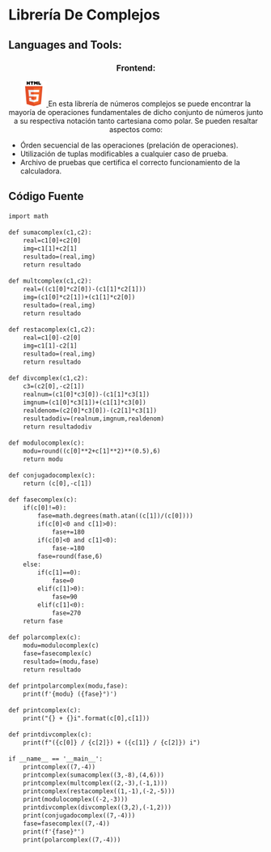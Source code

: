# Librería De Complejos

<h2 align="left">Languages and Tools:</h2>
<h3 align="center">Frontend:</h3>
<p align="center"> 
<a href="https://www.w3.org/html/" target="_blank" rel="noreferrer"> <img src="https://raw.githubusercontent.com/devicons/devicon/master/icons/html5/html5-original-wordmark.svg" alt="html5" width="50" height="50"/> </a>
    En esta librería de números complejos se puede encontrar la mayoría de operaciones fundamentales de dicho
    conjunto de números junto a su respectiva notación tanto cartesiana como polar.
    Se pueden resaltar aspectos como: 

- Órden secuencial de las operaciones (prelación de operaciones).
- Utilización de tuplas modificables a cualquier caso de prueba.
- Archivo de pruebas que certifica el correcto funcionamiento de la calculadora.

## Código Fuente

    import math

    def sumacomplex(c1,c2):
        real=c1[0]+c2[0]
        img=c1[1]+c2[1]
        resultado=(real,img)
        return resultado

    def multcomplex(c1,c2):
        real=((c1[0]*c2[0])-(c1[1]*c2[1]))
        img=(c1[0]*c2[1])+(c1[1]*c2[0])
        resultado=(real,img)
        return resultado

    def restacomplex(c1,c2):
        real=c1[0]-c2[0]
        img=c1[1]-c2[1]
        resultado=(real,img)
        return resultado

    def divcomplex(c1,c2):
        c3=(c2[0],-c2[1])
        realnum=(c1[0]*c3[0])-(c1[1]*c3[1])
        imgnum=(c1[0]*c3[1])+(c1[1]*c3[0])
        realdenom=(c2[0]*c3[0])-(c2[1]*c3[1])
        resultadodiv=(realnum,imgnum,realdenom)
        return resultadodiv

    def modulocomplex(c):
        modu=round((c[0]**2+c[1]**2)**(0.5),6)
        return modu

    def conjugadocomplex(c):
        return (c[0],-c[1])

    def fasecomplex(c):
        if(c[0]!=0):
            fase=math.degrees(math.atan((c[1])/(c[0])))
            if(c[0]<0 and c[1]>0):
                fase+=180
            if(c[0]<0 and c[1]<0):
                fase-=180
            fase=round(fase,6)
        else:
            if(c[1]==0):
                fase=0
            elif(c[1]>0):
                fase=90
            elif(c[1]<0):
                fase=270
        return fase

    def polarcomplex(c):
        modu=modulocomplex(c)
        fase=fasecomplex(c)
        resultado=(modu,fase)
        return resultado

    def printpolarcomplex(modu,fase):
        print(f'{modu} ({fase}°)')

    def printcomplex(c):
        print("{} + {}i".format(c[0],c[1]))

    def printdivcomplex(c):
        print(f"({c[0]} / {c[2]}) + ({c[1]} / {c[2]}) i")

    if __name__ == '__main__':
        printcomplex((7,-4))
        printcomplex(sumacomplex((3,-8),(4,6)))
        printcomplex(multcomplex((2,-3),(-1,1)))
        printcomplex(restacomplex((1,-1),(-2,-5)))
        print(modulocomplex((-2,-3)))
        printdivcomplex(divcomplex((3,2),(-1,2)))
        print(conjugadocomplex((7,-4)))
        fase=fasecomplex((7,-4))
        print(f'{fase}°')
        print(polarcomplex((7,-4)))
    
